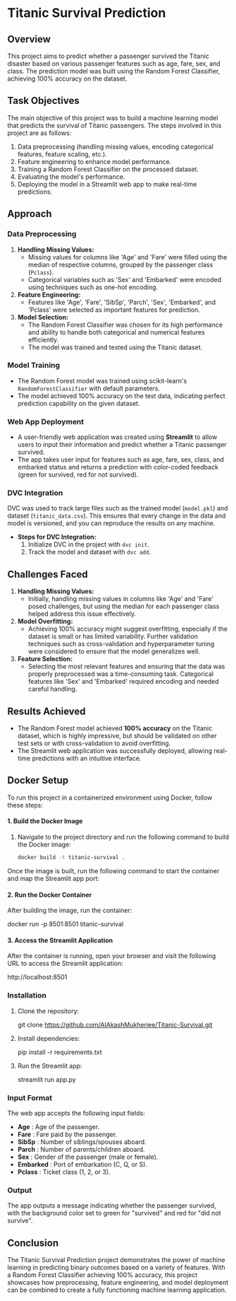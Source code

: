 # Titanic Survival Prediction

## Overview

This project aims to predict whether a passenger survived the Titanic disaster based on various passenger features such as age, fare, sex, and class. The prediction model was built using the Random Forest Classifier, achieving 100% accuracy on the dataset.

## Task Objectives

The main objective of this project was to build a machine learning model that predicts the survival of Titanic passengers. The steps involved in this project are as follows:

1. Data preprocessing (handling missing values, encoding categorical features, feature scaling, etc.).
2. Feature engineering to enhance model performance.
3. Training a Random Forest Classifier on the processed dataset.
4. Evaluating the model's performance.
5. Deploying the model in a Streamlit web app to make real-time predictions.

## Approach

### Data Preprocessing

1. **Handling Missing Values:**
   * Missing values for columns like 'Age' and 'Fare' were filled using the median of respective columns, grouped by the passenger class (`Pclass`).
   * Categorical variables such as 'Sex' and 'Embarked' were encoded using techniques such as one-hot encoding.
2. **Feature Engineering:**
   * Features like 'Age', 'Fare', 'SibSp', 'Parch', 'Sex', 'Embarked', and 'Pclass' were selected as important features for prediction.
3. **Model Selection:**
   * The Random Forest Classifier was chosen for its high performance and ability to handle both categorical and numerical features efficiently.
   * The model was trained and tested using the Titanic dataset.

### Model Training

* The Random Forest model was trained using scikit-learn's `RandomForestClassifier` with default parameters.
* The model achieved 100% accuracy on the test data, indicating perfect prediction capability on the given dataset.

### Web App Deployment

* A user-friendly web application was created using **Streamlit** to allow users to input their information and predict whether a Titanic passenger survived.
* The app takes user input for features such as age, fare, sex, class, and embarked status and returns a prediction with color-coded feedback (green for survived, red for not survived).

### DVC Integration

DVC was used to track large files such as the trained model (`model.pkl`) and dataset (`titanic_data.csv`). This ensures that every change in the data and model is versioned, and you can reproduce the results on any machine.

- **Steps for DVC Integration:**
  1. Initialize DVC in the project with `dvc init`.
  2. Track the model and dataset with `dvc add`.

## Challenges Faced

1. **Handling Missing Values:**
   * Initially, handling missing values in columns like 'Age' and 'Fare' posed challenges, but using the median for each passenger class helped address this issue effectively.
2. **Model Overfitting:**
   * Achieving 100% accuracy might suggest overfitting, especially if the dataset is small or has limited variability. Further validation techniques such as cross-validation and hyperparameter tuning were considered to ensure that the model generalizes well.
3. **Feature Selection:**
   * Selecting the most relevant features and ensuring that the data was properly preprocessed was a time-consuming task. Categorical features like 'Sex' and 'Embarked' required encoding and needed careful handling.

## Results Achieved

* The Random Forest model achieved **100% accuracy** on the Titanic dataset, which is highly impressive, but should be validated on other test sets or with cross-validation to avoid overfitting.
* The Streamlit web application was successfully deployed, allowing real-time predictions with an intuitive interface.

## Docker Setup

To run this project in a containerized environment using Docker, follow these steps:

#### 1. Build the Docker Image

1. Navigate to the project directory and run the following command to build the Docker image:

   ```bash
   docker build -t titanic-survival .
   ```

Once the image is built, run the following command to start the container and map the Streamlit app port:

#### 2. Run the Docker Container

After building the image, run the container:

docker run -p 8501:8501 titanic-survival

#### 3. Access the Streamlit Application

After the container is running, open your browser and visit the following URL to access the Streamlit application:

http://localhost:8501

### Installation

1. Clone the repository:

   git clone https://github.com/AIAkashMukherjee/Titanic-Survival.git
2. Install dependencies:

   pip install -r requirements.txt
3. Run the Streamlit app:

   streamlit run app.py

### Input Format

The web app accepts the following input fields:

* **Age** : Age of the passenger.
* **Fare** : Fare paid by the passenger.
* **SibSp** : Number of siblings/spouses aboard.
* **Parch** : Number of parents/children aboard.
* **Sex** : Gender of the passenger (male or female).
* **Embarked** : Port of embarkation (C, Q, or S).
* **Pclass** : Ticket class (1, 2, or 3).

### Output

The app outputs a message indicating whether the passenger survived, with the background color set to green for "survived" and red for "did not survive".

## Conclusion

The Titanic Survival Prediction project demonstrates the power of machine learning in predicting binary outcomes based on a variety of features. With a Random Forest Classifier achieving 100% accuracy, this project showcases how preprocessing, feature engineering, and model deployment can be combined to create a fully functioning machine learning application.
